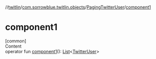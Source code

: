 //[twitlin](../../index.md)/[com.sorrowblue.twitlin.objects](../index.md)/[PagingTwitterUser](index.md)/[component1](component1.md)



# component1  
[common]  
Content  
operator fun [component1](component1.md)(): [List](https://kotlinlang.org/api/latest/jvm/stdlib/kotlin.collections/-list/index.html)<[TwitterUser](../-twitter-user/index.md)>  



